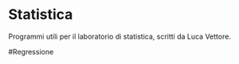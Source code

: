 # Statistica

Programmi utili per il laboratorio di statistica, scritti da Luca Vettore.

#Regressione
